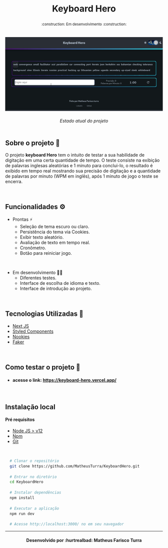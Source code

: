 <div align="center">
    <h1>
        <strong>Keyboard Hero</strong>
    </h1>
    <sub>:construction: Em desenvolvimento :construction:</sub>
</div>

<br/>
<br/>

<img src="./public/demo.gif">
<h6 align="center"> Estado atual do projeto 
</br>
</br>

## Sobre o projeto 📝
O projeto **keyboard Hero** tem o intuito de testar a sua habilidade de digitação em uma certa quantidade de tempo. O teste consiste na exibição de palavras inglesas aleatórias e 1 minuto para conclui-lo, o resultado é exibido em tempo real mostrando sua precisão de digitação e a quantidade de palavras por minuto (WPM em inglês), após 1 minuto de jogo o teste se encerra.

</br>

## Funcionalidades ⚙️

* Prontas ⚡
  * Seleção de tema escuro ou claro.
  * Persistência do tema via Cookies.   
  * Exibir texto aleatório.
  * Avaliação de texto em tempo real.
  * Cronômetro.
  * Botão para reiniciar jogo.

<br>

* Em desenvolvimento 👷‍♂️
  * Diferentes testes.
  * Interface de escolha de idioma e texto.
  * Interface de introdução ao projeto.

<br>

## Tecnologias Utilizadas :rocket:	
* [Next JS](https://nextjs.org/)
* [Styled Components](https://styled-components.com/)
* [Nookies](https://github.com/maticzav/nookies)
* [Faker](https://github.com/faker-js/faker)

<br>


## Como testar o projeto :electric_plug:

* #### acesse o link: https://keyboard-hero.vercel.app/

<br>

## Instalação local

#### Pré requisitos
* [Node JS > v12](https://nodejs.org/en/)
* [Npm](https://www.npmjs.com/)
* [Git](https://git-scm.com/downloads)

<br>

```bash
  # Clonar o repositório
  git clone https://github.com/MatheusTurra/KeyboardHero.git

  # Entrar no diretório
  cd KeyboardHero

  # Instalar dependências
  npm install

  # Executar a aplicação
  npm run dev
  
  # Acesse http://localhost:3000/ no em seu navegador
```
<hr/>
<h4 align="center">Desenvolvido por :hurtrealbad: Matheus Farisco Turra</h4>
